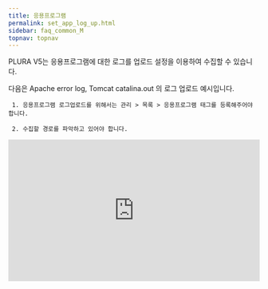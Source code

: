 ```yaml
---
title: 응용프로그램
permalink: set_app_log_up.html
sidebar: faq_common_M
topnav: topnav
---
```


PLURA V5는 응용프로그램에 대한 로그를 업로드 설정을 이용하여 수집할 수 있습니다.

다음은 Apache error log, Tomcat catalina.out 의 로그 업로드 예시입니다.

     1. 응용프로그램 로그업로드를 위해서는 관리 > 목록 > 응용프로그램 태그를 등록해주어야 합니다.

     2. 수집할 경로를 파악하고 있어야 합니다.

<style>.embed-container { position: relative; padding-bottom: 56.25%; height: 0; overflow: hidden; max-width: 100%; } .embed-container iframe, .embed-container object, .embed-container embed { position: absolute; top: 0; left: 0; width: 100%; height: 100%; }</style><div class='embed-container'><iframe src='https://www.youtube.com/embed/kqVKHBSR_-I' frameborder='0' allowfullscreen></iframe></div>
